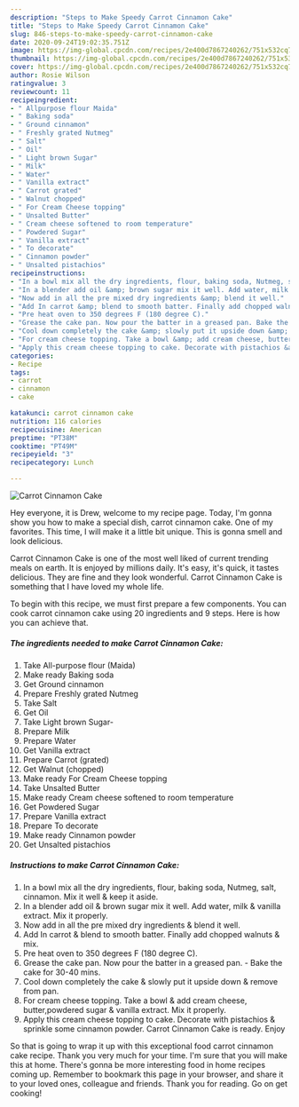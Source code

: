 ```yaml
---
description: "Steps to Make Speedy Carrot Cinnamon Cake"
title: "Steps to Make Speedy Carrot Cinnamon Cake"
slug: 846-steps-to-make-speedy-carrot-cinnamon-cake
date: 2020-09-24T19:02:35.751Z
image: https://img-global.cpcdn.com/recipes/2e400d7867240262/751x532cq70/carrot-cinnamon-cake-recipe-main-photo.jpg
thumbnail: https://img-global.cpcdn.com/recipes/2e400d7867240262/751x532cq70/carrot-cinnamon-cake-recipe-main-photo.jpg
cover: https://img-global.cpcdn.com/recipes/2e400d7867240262/751x532cq70/carrot-cinnamon-cake-recipe-main-photo.jpg
author: Rosie Wilson
ratingvalue: 3
reviewcount: 11
recipeingredient:
- " Allpurpose flour Maida"
- " Baking soda"
- " Ground cinnamon"
- " Freshly grated Nutmeg"
- " Salt"
- " Oil"
- " Light brown Sugar"
- " Milk"
- " Water"
- " Vanilla extract"
- " Carrot grated"
- " Walnut chopped"
- " For Cream Cheese topping"
- " Unsalted Butter"
- " Cream cheese softened to room temperature"
- " Powdered Sugar"
- " Vanilla extract"
- " To decorate"
- " Cinnamon powder"
- " Unsalted pistachios"
recipeinstructions:
- "In a bowl mix all the dry ingredients, flour, baking soda, Nutmeg, salt, cinnamon. Mix it well &amp; keep it aside."
- "In a blender add oil &amp; brown sugar mix it well. Add water, milk &amp; vanilla extract. Mix it properly."
- "Now add in all the pre mixed dry ingredients &amp; blend it well."
- "Add In carrot &amp; blend to smooth batter. Finally add chopped walnuts &amp; mix."
- "Pre heat oven to 350 degrees F (180 degree C)."
- "Grease the cake pan. Now pour the batter in a greased pan. Bake the cake for 30-40 mins."
- "Cool down completely the cake &amp; slowly put it upside down &amp; remove from pan."
- "For cream cheese topping. Take a bowl &amp; add cream cheese, butter,powdered sugar &amp; vanilla extract. Mix it properly."
- "Apply this cream cheese topping to cake. Decorate with pistachios &amp; sprinkle some cinnamon powder. Carrot Cinnamon Cake is ready. Enjoy"
categories:
- Recipe
tags:
- carrot
- cinnamon
- cake

katakunci: carrot cinnamon cake 
nutrition: 116 calories
recipecuisine: American
preptime: "PT38M"
cooktime: "PT49M"
recipeyield: "3"
recipecategory: Lunch

---
```



![Carrot Cinnamon Cake](https://img-global.cpcdn.com/recipes/2e400d7867240262/751x532cq70/carrot-cinnamon-cake-recipe-main-photo.jpg)

Hey everyone, it is Drew, welcome to my recipe page. Today, I'm gonna show you how to make a special dish, carrot cinnamon cake. One of my favorites. This time, I will make it a little bit unique. This is gonna smell and look delicious.



Carrot Cinnamon Cake is one of the most well liked of current trending meals on earth. It is enjoyed by millions daily. It's easy, it's quick, it tastes delicious. They are fine and they look wonderful. Carrot Cinnamon Cake is something that I have loved my whole life.


To begin with this recipe, we must first prepare a few components. You can cook carrot cinnamon cake using 20 ingredients and 9 steps. Here is how you can achieve that.

<!--inarticleads1-->

##### The ingredients needed to make Carrot Cinnamon Cake:

1. Take  All-purpose flour (Maida)
1. Make ready  Baking soda
1. Get  Ground cinnamon
1. Prepare  Freshly grated Nutmeg
1. Take  Salt
1. Get  Oil
1. Take  Light brown Sugar-
1. Prepare  Milk
1. Prepare  Water
1. Get  Vanilla extract
1. Prepare  Carrot (grated)
1. Get  Walnut (chopped)
1. Make ready  For Cream Cheese topping
1. Take  Unsalted Butter
1. Make ready  Cream cheese softened to room temperature
1. Get  Powdered Sugar
1. Prepare  Vanilla extract
1. Prepare  To decorate
1. Make ready  Cinnamon powder
1. Get  Unsalted pistachios




<!--inarticleads2-->

##### Instructions to make Carrot Cinnamon Cake:

1. In a bowl mix all the dry ingredients, flour, baking soda, Nutmeg, salt, cinnamon. Mix it well &amp; keep it aside.
1. In a blender add oil &amp; brown sugar mix it well. Add water, milk &amp; vanilla extract. Mix it properly.
1. Now add in all the pre mixed dry ingredients &amp; blend it well.
1. Add In carrot &amp; blend to smooth batter. Finally add chopped walnuts &amp; mix.
1. Pre heat oven to 350 degrees F (180 degree C).
1. Grease the cake pan. Now pour the batter in a greased pan. - Bake the cake for 30-40 mins.
1. Cool down completely the cake &amp; slowly put it upside down &amp; remove from pan.
1. For cream cheese topping. Take a bowl &amp; add cream cheese, butter,powdered sugar &amp; vanilla extract. Mix it properly.
1. Apply this cream cheese topping to cake. Decorate with pistachios &amp; sprinkle some cinnamon powder. Carrot Cinnamon Cake is ready. Enjoy




So that is going to wrap it up with this exceptional food carrot cinnamon cake recipe. Thank you very much for your time. I'm sure that you will make this at home. There's gonna be more interesting food in home recipes coming up. Remember to bookmark this page in your browser, and share it to your loved ones, colleague and friends. Thank you for reading. Go on get cooking!
